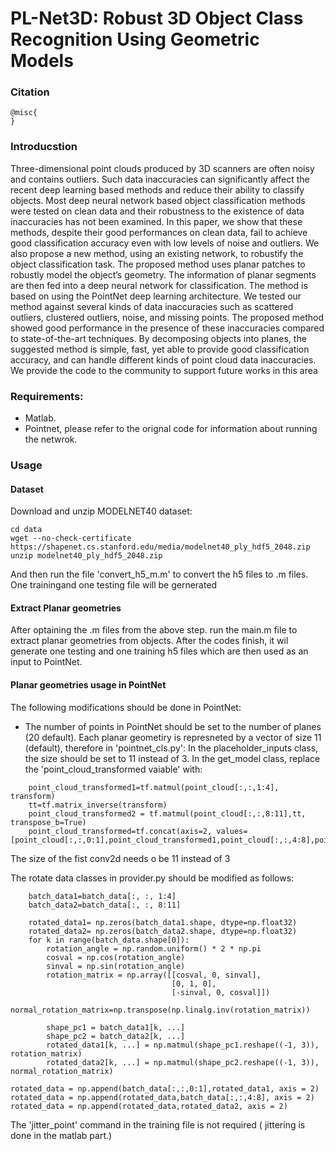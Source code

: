 # PL-Net3D: Robust 3D Object Class Recognition Using Geometric Models


### Citation
```
@misc{
}
```

### Introducstion

Three-dimensional point clouds produced by 3D scanners are often noisy and contains
outliers. Such data inaccuracies can significantly affect the recent deep learning based methods and reduce
their ability to classify objects. Most deep neural network based object classification methods were tested on
clean data and their robustness to the existence of data inaccuracies has not been examined. In this paper, we
show that these methods, despite their good performances on clean data, fail to achieve good classification
accuracy even with low levels of noise and outliers. We also propose a new method, using an existing
network, to robustify the object classification task. The proposed method uses planar patches to robustly
model the object’s geometry. The information of planar segments are then fed into a deep neural network for
classification. The method is based on using the PointNet deep learning architecture. We tested our method
against several kinds of data inaccuracies such as scattered outliers, clustered outliers, noise, and missing
points. The proposed method showed good performance in the presence of these inaccuracies compared to
state-of-the-art techniques. By decomposing objects into planes, the suggested method is simple, fast, yet
able to provide good classification accuracy, and can handle different kinds of point cloud data inaccuracies.
We provide the code to the community to support future works in this area

### Requirements:

* Matlab.
* Pointnet, please refer to the orignal code for information about running the netwrok.

### Usage

#### Dataset
Download and unzip MODELNET40 dataset:

```
cd data
wget --no-check-certificate https://shapenet.cs.stanford.edu/media/modelnet40_ply_hdf5_2048.zip
unzip modelnet40_ply_hdf5_2048.zip
```
And then run the file 'convert_h5_m.m' to convert the h5 files to .m files. One trainingand one testing file will be gernerated

#### Extract Planar geometries

After optaining the .m files from the above step. run the main.m file to extract planar geometries from objects. After the codes finish, it wil generate one testing and one training h5 files which are then used as an input to PointNet.


#### Planar geometries usage in PointNet

The following modifications should be done in PointNet:
* The number of points in PointNet should be set to the number of planes (20 default).
Each planar geometiry is represneted by a vector of size 11 (default),  therefore in 'pointnet_cls.py':
In the placeholder_inputs class, the size should be set to 11 instead of 3.
In the get_model class, replace the 'point_cloud_transformed vaiable' with: 

```
    point_cloud_transformed1=tf.matmul(point_cloud[:,:,1:4], transform)  
    tt=tf.matrix_inverse(transform)
    point_cloud_transformed2 = tf.matmul(point_cloud[:,:,8:11],tt, transpose_b=True)  
    point_cloud_transformed=tf.concat(axis=2, values=[point_cloud[:,:,0:1],point_cloud_transformed1,point_cloud[:,:,4:8],point_cloud_transformed2])

```
The size of the fist conv2d needs o be 11 instead of 3

The rotate data classes in provider.py should be modified as follows:  
```
    batch_data1=batch_data[:, :, 1:4]
    batch_data2=batch_data[:, :, 8:11]

    rotated_data1= np.zeros(batch_data1.shape, dtype=np.float32)
    rotated_data2= np.zeros(batch_data2.shape, dtype=np.float32)
    for k in range(batch_data.shape[0]):
        rotation_angle = np.random.uniform() * 2 * np.pi
        cosval = np.cos(rotation_angle)
        sinval = np.sin(rotation_angle)
        rotation_matrix = np.array([[cosval, 0, sinval],
                                    [0, 1, 0],
                                    [-sinval, 0, cosval]])
        normal_rotation_matrix=np.transpose(np.linalg.inv(rotation_matrix))
                 
        shape_pc1 = batch_data1[k, ...]                            
        shape_pc2 = batch_data2[k, ...]
        rotated_data1[k, ...] = np.matmul(shape_pc1.reshape((-1, 3)), rotation_matrix)
        rotated_data2[k, ...] = np.matmul(shape_pc2.reshape((-1, 3)), normal_rotation_matrix)
        
rotated_data = np.append(batch_data[:,:,0:1],rotated_data1, axis = 2)
rotated_data = np.append(rotated_data,batch_data[:,:,4:8], axis = 2) 
rotated_data = np.append(rotated_data,rotated_data2, axis = 2)
```
The 'jitter_point' command in the training file is not required ( jittering is done in the matlab part.)


